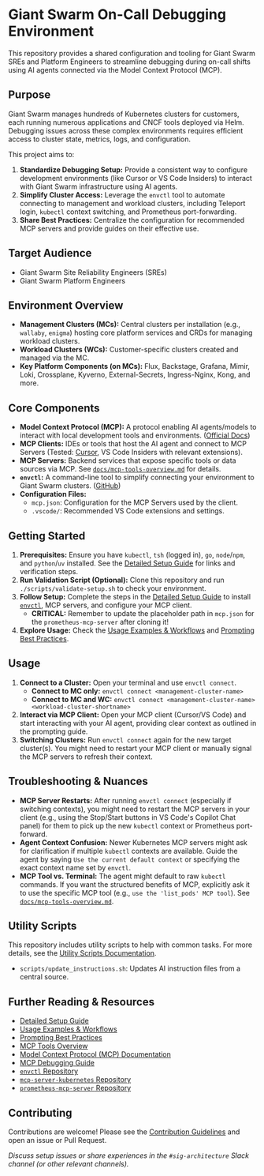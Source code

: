 # Giant Swarm On-Call Debugging Environment

This repository provides a shared configuration and tooling for Giant Swarm SREs and Platform Engineers to streamline debugging during on-call shifts using AI agents connected via the Model Context Protocol (MCP).

## Purpose

Giant Swarm manages hundreds of Kubernetes clusters for customers, each running numerous applications and CNCF tools deployed via Helm. Debugging issues across these complex environments requires efficient access to cluster state, metrics, logs, and configuration.

This project aims to:

1.  **Standardize Debugging Setup:** Provide a consistent way to configure development environments (like Cursor or VS Code Insiders) to interact with Giant Swarm infrastructure using AI agents.
2.  **Simplify Cluster Access:** Leverage the `envctl` tool to automate connecting to management and workload clusters, including Teleport login, `kubectl` context switching, and Prometheus port-forwarding.
3.  **Share Best Practices:** Centralize the configuration for recommended MCP servers and provide guides on their effective use.

## Target Audience

*   Giant Swarm Site Reliability Engineers (SREs)
*   Giant Swarm Platform Engineers

## Environment Overview

*   **Management Clusters (MCs):** Central clusters per installation (e.g., `wallaby`, `enigma`) hosting core platform services and CRDs for managing workload clusters.
*   **Workload Clusters (WCs):** Customer-specific clusters created and managed via the MC.
*   **Key Platform Components (on MCs):** Flux, Backstage, Grafana, Mimir, Loki, Crossplane, Kyverno, External-Secrets, Ingress-Nginx, Kong, and more.

## Core Components

*   **Model Context Protocol (MCP):** A protocol enabling AI agents/models to interact with local development tools and environments. ([Official Docs](https://modelcontextprotocol.io/))
*   **MCP Clients:** IDEs or tools that host the AI agent and connect to MCP Servers (Tested: [Cursor](https://cursor.sh/), VS Code Insiders with relevant extensions).
*   **MCP Servers:** Backend services that expose specific tools or data sources via MCP. See [`docs/mcp-tools-overview.md`](docs/mcp-tools-overview.md) for details.
*   **`envctl`:** A command-line tool to simplify connecting your environment to Giant Swarm clusters. ([GitHub](https://github.com/giantswarm/envctl))
*   **Configuration Files:**
    *   `mcp.json`: Configuration for the MCP Servers used by the client.
    *   `.vscode/`: Recommended VS Code extensions and settings.

## Getting Started

1.  **Prerequisites:** Ensure you have `kubectl`, `tsh` (logged in), `go`, `node`/`npm`, and `python`/`uv` installed. See the [Detailed Setup Guide](docs/setup-guide.md) for links and verification steps.
2.  **Run Validation Script (Optional):** Clone this repository and run `./scripts/validate-setup.sh` to check your environment.
3.  **Follow Setup:** Complete the steps in the [Detailed Setup Guide](docs/setup-guide.md) to install [`envctl`](https://github.com/giantswarm/envctl), MCP servers, and configure your MCP client.
    *   **CRITICAL:** Remember to update the placeholder path in `mcp.json` for the `prometheus-mcp-server` after cloning it!
4.  **Explore Usage:** Check the [Usage Examples & Workflows](docs/usage-examples.md) and [Prompting Best Practices](docs/prompting-guide.md).

## Usage

1.  **Connect to a Cluster:** Open your terminal and use `envctl connect`.
    *   **Connect to MC only:** `envctl connect <management-cluster-name>`
    *   **Connect to MC and WC:** `envctl connect <management-cluster-name> <workload-cluster-shortname>`
2.  **Interact via MCP Client:** Open your MCP client (Cursor/VS Code) and start interacting with your AI agent, providing clear context as outlined in the prompting guide.
3.  **Switching Clusters:** Run `envctl connect` again for the new target cluster(s). You might need to restart your MCP client or manually signal the MCP servers to refresh their context.

## Troubleshooting & Nuances

*   **MCP Server Restarts:** After running `envctl connect` (especially if switching contexts), you might need to restart the MCP servers in your client (e.g., using the Stop/Start buttons in VS Code's Copilot Chat panel) for them to pick up the new `kubectl` context or Prometheus port-forward.
*   **Agent Context Confusion:** Newer Kubernetes MCP servers might ask for clarification if multiple `kubectl` contexts are available. Guide the agent by saying `Use the current default context` or specifying the exact context name set by `envctl`.
*   **MCP Tool vs. Terminal:** The agent might default to raw `kubectl` commands. If you want the structured benefits of MCP, explicitly ask it to use the specific MCP tool (e.g., `use the 'list_pods' MCP tool`). See [`docs/mcp-tools-overview.md`](docs/mcp-tools-overview.md).

## Utility Scripts

This repository includes utility scripts to help with common tasks. For more details, see the [Utility Scripts Documentation](docs/utility-scripts.md).

*   `scripts/update_instructions.sh`: Updates AI instruction files from a central source.

## Further Reading & Resources

*   [Detailed Setup Guide](docs/setup-guide.md)
*   [Usage Examples & Workflows](docs/usage-examples.md)
*   [Prompting Best Practices](docs/prompting-guide.md)
*   [MCP Tools Overview](docs/mcp-tools-overview.md)
*   [Model Context Protocol (MCP) Documentation](https://modelcontextprotocol.io/)
*   [MCP Debugging Guide](https://modelcontextprotocol.io/docs/tools/debugging)
*   [`envctl` Repository](https://github.com/giantswarm/envctl)
*   [`mcp-server-kubernetes` Repository](https://github.com/Flux159/mcp-server-kubernetes)
*   [`prometheus-mcp-server` Repository](https://github.com/pab1it0/prometheus-mcp-server)

## Contributing

Contributions are welcome! Please see the [Contribution Guidelines](CONTRIBUTING.md) and open an issue or Pull Request.

*Discuss setup issues or share experiences in the `#sig-architecture` Slack channel (or other relevant channels).*
